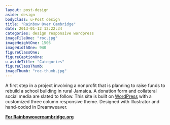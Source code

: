 ```yaml
---
layout: post-design
aside: design
bodyClass: u-Post design
title: "Rainbow Over Cambridge"
date: 2013-01-12 12:22:34
categories: design responsive wordpress
imageFileOne: "roc.jpg"
imageHeightOne: 1505
imageWidthOne: 940
figureClassOne:
figureCaptionOne:
u-asideTitle: "Categories"
figureClassThumb:
imageThumb: "roc-thumb.jpg"
---
```


A first step in a project involving a nonprofit that is planning to raise funds to rebuild a school building in rural Jamaica. A donation form and collateral social media are slated to follow. This site is built on [WordPress](http://wordpress.org/ "WordPress") with a customized three column responsive theme. Designed with Illustrator and hand-coded in Dreamweaver.

[<b class="u-pageLink--external">For Rainbowovercambridge.org</b>](http://Rainbowovercambridge.org "For Rainbowovercambridge.org")
